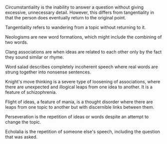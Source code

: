 Circumstantiality is the inability to answer a question without giving excessive, unnecessary detail. However, this differs from tangentiality in that the person does eventually return to the original point.   
  
Tangentiality refers to wandering from a topic without returning to it.  
  
Neologisms are new word formations, which might include the combining of two words.   
  
Clang associations are when ideas are related to each other only by the fact they sound similar or rhyme.   
  
Word salad describes completely incoherent speech where real words are strung together into nonsense sentences.  
  
Knight's move thinking is a severe type of loosening of associations, where there are unexpected and illogical leaps from one idea to another. It is a feature of schizophrenia.   
  
Flight of ideas, a feature of mania, is a thought disorder where there are leaps from one topic to another but with discernible links between them.  
  
Perseveration is the repetition of ideas or words despite an attempt to change the topic.  
  
Echolalia is the repetition of someone else's speech, including the question that was asked.